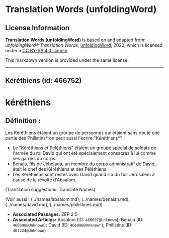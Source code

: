 # Translation Words (unfoldingWord)

## License Information

**Translation Words (unfoldingWord)** is based on and adapted from: _unfoldingWord® Translation Words_, [unfoldingWord](https://unfoldingword.org/utw), 2022, which is licensed under a [CC BY-SA 4.0 license](https://creativecommons.org/licenses/by-sa/4.0/legalcode.en).

This markdown version is provided under the same license.



--------------------------------

## Kéréthiens (id: 466752)

kéréthiens
==========

Définition :
------------

Les Keréthiens étaient un groupe de personnes qui étaient sans doute une partie des Philistins\* on peut aussi l'écrire "Kéréthiens\*"

* Le "Kéréthiens et Peléthiens" étaient un groupe spécial de soldats de l'armée du roi David qui ont été spécialement consacrés à lui comme ses gardes du corps.
* Benaja, fils de Jehojada, un membre du corps administratif de David, était le chef des Kéréthiens et des Péléthiens.
* Les Keréthiens sont restés avec David quand il a dû fuir Jérusalem à cause de la révolte d'Absalom.

(Translation suggestions: Translate Names)

(Voir aussi : (../names/absalom.md), (../names/benaiah.md), (../names/david.md), (../names/philistines.md))

* **Associated Passages:** ZEP 2:5
* **Associated Articles:** Absalom (ID: `466607@Unknown`); Benaja (ID: `466698@Unknown`); David (ID: `466808@Unknown`); Philistins (ID: `467224@Unknown`)

